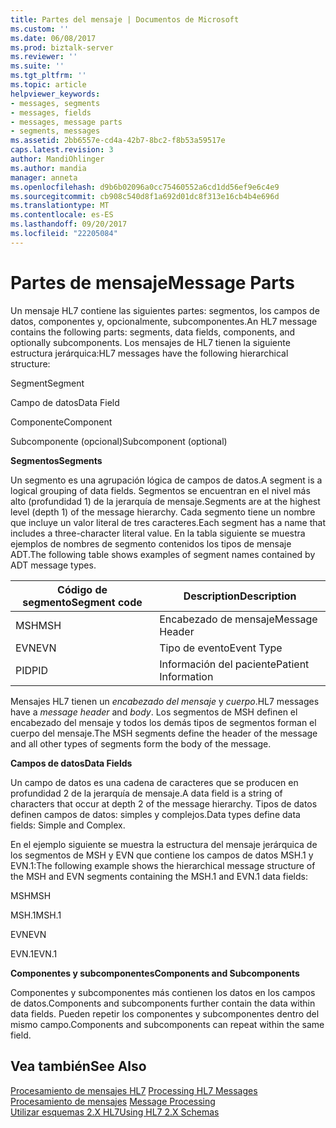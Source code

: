 ```yaml
---
title: Partes del mensaje | Documentos de Microsoft
ms.custom: ''
ms.date: 06/08/2017
ms.prod: biztalk-server
ms.reviewer: ''
ms.suite: ''
ms.tgt_pltfrm: ''
ms.topic: article
helpviewer_keywords:
- messages, segments
- messages, fields
- messages, message parts
- segments, messages
ms.assetid: 2bb6557e-cd4a-42b7-8bc2-f8b53a59517e
caps.latest.revision: 3
author: MandiOhlinger
ms.author: mandia
manager: anneta
ms.openlocfilehash: d9b6b02096a0cc75460552a6cd1dd56ef9e6c4e9
ms.sourcegitcommit: cb908c540d8f1a692d01dc8f313e16cb4b4e696d
ms.translationtype: MT
ms.contentlocale: es-ES
ms.lasthandoff: 09/20/2017
ms.locfileid: "22205084"
---
```

# <a name="message-parts"></a><span data-ttu-id="c1ce7-102">Partes de mensaje</span><span class="sxs-lookup"><span data-stu-id="c1ce7-102">Message Parts</span></span>
<span data-ttu-id="c1ce7-103">Un mensaje HL7 contiene las siguientes partes: segmentos, los campos de datos, componentes y, opcionalmente, subcomponentes.</span><span class="sxs-lookup"><span data-stu-id="c1ce7-103">An HL7 message contains the following parts: segments, data fields, components, and optionally subcomponents.</span></span> <span data-ttu-id="c1ce7-104">Los mensajes de HL7 tienen la siguiente estructura jerárquica:</span><span class="sxs-lookup"><span data-stu-id="c1ce7-104">HL7 messages have the following hierarchical structure:</span></span>  
  
 <span data-ttu-id="c1ce7-105">Segment</span><span class="sxs-lookup"><span data-stu-id="c1ce7-105">Segment</span></span>  
  
 <span data-ttu-id="c1ce7-106">Campo de datos</span><span class="sxs-lookup"><span data-stu-id="c1ce7-106">Data Field</span></span>  
  
 <span data-ttu-id="c1ce7-107">Componente</span><span class="sxs-lookup"><span data-stu-id="c1ce7-107">Component</span></span>  
  
 <span data-ttu-id="c1ce7-108">Subcomponente (opcional)</span><span class="sxs-lookup"><span data-stu-id="c1ce7-108">Subcomponent (optional)</span></span>  
  
 <span data-ttu-id="c1ce7-109">**Segmentos**</span><span class="sxs-lookup"><span data-stu-id="c1ce7-109">**Segments**</span></span>  
  
 <span data-ttu-id="c1ce7-110">Un segmento es una agrupación lógica de campos de datos.</span><span class="sxs-lookup"><span data-stu-id="c1ce7-110">A segment is a logical grouping of data fields.</span></span> <span data-ttu-id="c1ce7-111">Segmentos se encuentran en el nivel más alto (profundidad 1) de la jerarquía de mensaje.</span><span class="sxs-lookup"><span data-stu-id="c1ce7-111">Segments are at the highest level (depth 1) of the message hierarchy.</span></span> <span data-ttu-id="c1ce7-112">Cada segmento tiene un nombre que incluye un valor literal de tres caracteres.</span><span class="sxs-lookup"><span data-stu-id="c1ce7-112">Each segment has a name that includes a three-character literal value.</span></span> <span data-ttu-id="c1ce7-113">En la tabla siguiente se muestra ejemplos de nombres de segmento contenidos los tipos de mensaje ADT.</span><span class="sxs-lookup"><span data-stu-id="c1ce7-113">The following table shows examples of segment names contained by ADT message types.</span></span>  
  
|<span data-ttu-id="c1ce7-114">Código de segmento</span><span class="sxs-lookup"><span data-stu-id="c1ce7-114">Segment code</span></span>|<span data-ttu-id="c1ce7-115">Description</span><span class="sxs-lookup"><span data-stu-id="c1ce7-115">Description</span></span>|  
|------------------|-----------------|  
|<span data-ttu-id="c1ce7-116">MSH</span><span class="sxs-lookup"><span data-stu-id="c1ce7-116">MSH</span></span>|<span data-ttu-id="c1ce7-117">Encabezado de mensaje</span><span class="sxs-lookup"><span data-stu-id="c1ce7-117">Message Header</span></span>|  
|<span data-ttu-id="c1ce7-118">EVN</span><span class="sxs-lookup"><span data-stu-id="c1ce7-118">EVN</span></span>|<span data-ttu-id="c1ce7-119">Tipo de evento</span><span class="sxs-lookup"><span data-stu-id="c1ce7-119">Event Type</span></span>|  
|<span data-ttu-id="c1ce7-120">PID</span><span class="sxs-lookup"><span data-stu-id="c1ce7-120">PID</span></span>|<span data-ttu-id="c1ce7-121">Información del paciente</span><span class="sxs-lookup"><span data-stu-id="c1ce7-121">Patient Information</span></span>|  
  
 <span data-ttu-id="c1ce7-122">Mensajes HL7 tienen un *encabezado del mensaje* y *cuerpo*.</span><span class="sxs-lookup"><span data-stu-id="c1ce7-122">HL7 messages have a *message header* and *body*.</span></span> <span data-ttu-id="c1ce7-123">Los segmentos de MSH definen el encabezado del mensaje y todos los demás tipos de segmentos forman el cuerpo del mensaje.</span><span class="sxs-lookup"><span data-stu-id="c1ce7-123">The MSH segments define the header of the message and all other types of segments form the body of the message.</span></span>  
  
 <span data-ttu-id="c1ce7-124">**Campos de datos**</span><span class="sxs-lookup"><span data-stu-id="c1ce7-124">**Data Fields**</span></span>  
  
 <span data-ttu-id="c1ce7-125">Un campo de datos es una cadena de caracteres que se producen en profundidad 2 de la jerarquía de mensaje.</span><span class="sxs-lookup"><span data-stu-id="c1ce7-125">A data field is a string of characters that occur at depth 2 of the message hierarchy.</span></span> <span data-ttu-id="c1ce7-126">Tipos de datos definen campos de datos: simples y complejos.</span><span class="sxs-lookup"><span data-stu-id="c1ce7-126">Data types define data fields: Simple and Complex.</span></span>  
  
 <span data-ttu-id="c1ce7-127">En el ejemplo siguiente se muestra la estructura del mensaje jerárquica de los segmentos de MSH y EVN que contiene los campos de datos MSH.1 y EVN.1:</span><span class="sxs-lookup"><span data-stu-id="c1ce7-127">The following example shows the hierarchical message structure of the MSH and EVN segments containing the MSH.1 and EVN.1 data fields:</span></span>  
  
 <span data-ttu-id="c1ce7-128">MSH</span><span class="sxs-lookup"><span data-stu-id="c1ce7-128">MSH</span></span>  
  
 <span data-ttu-id="c1ce7-129">MSH.1</span><span class="sxs-lookup"><span data-stu-id="c1ce7-129">MSH.1</span></span>  
  
 <span data-ttu-id="c1ce7-130">EVN</span><span class="sxs-lookup"><span data-stu-id="c1ce7-130">EVN</span></span>  
  
 <span data-ttu-id="c1ce7-131">EVN.1</span><span class="sxs-lookup"><span data-stu-id="c1ce7-131">EVN.1</span></span>  
  
 <span data-ttu-id="c1ce7-132">**Componentes y subcomponentes**</span><span class="sxs-lookup"><span data-stu-id="c1ce7-132">**Components and Subcomponents**</span></span>  
  
 <span data-ttu-id="c1ce7-133">Componentes y subcomponentes más contienen los datos en los campos de datos.</span><span class="sxs-lookup"><span data-stu-id="c1ce7-133">Components and subcomponents further contain the data within data fields.</span></span> <span data-ttu-id="c1ce7-134">Pueden repetir los componentes y subcomponentes dentro del mismo campo.</span><span class="sxs-lookup"><span data-stu-id="c1ce7-134">Components and subcomponents can repeat within the same field.</span></span>  
  
## <a name="see-also"></a><span data-ttu-id="c1ce7-135">Vea también</span><span class="sxs-lookup"><span data-stu-id="c1ce7-135">See Also</span></span>  
 <span data-ttu-id="c1ce7-136">[Procesamiento de mensajes HL7](../../adapters-and-accelerators/accelerator-hl7/processing-hl7-messages.md) </span><span class="sxs-lookup"><span data-stu-id="c1ce7-136">[Processing HL7 Messages](../../adapters-and-accelerators/accelerator-hl7/processing-hl7-messages.md) </span></span>  
 <span data-ttu-id="c1ce7-137">[Procesamiento de mensajes](../../adapters-and-accelerators/accelerator-hl7/message-processing.md) </span><span class="sxs-lookup"><span data-stu-id="c1ce7-137">[Message Processing](../../adapters-and-accelerators/accelerator-hl7/message-processing.md) </span></span>  
 [<span data-ttu-id="c1ce7-138">Utilizar esquemas 2.X HL7</span><span class="sxs-lookup"><span data-stu-id="c1ce7-138">Using HL7 2.X Schemas</span></span>](../../adapters-and-accelerators/accelerator-hl7/using-hl7-2-x-schemas.md)